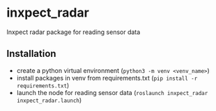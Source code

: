 # inxpect_radar

Inxpect radar package for reading sensor data

## Installation

- create a python virtual environment (``python3 -m venv <venv_name>``)
- install packages in venv from requirements.txt (``pip install -r requirements.txt``)
- launch the node for reading sensor data (``roslaunch inxpect_radar inxpect_radar.launch``)

